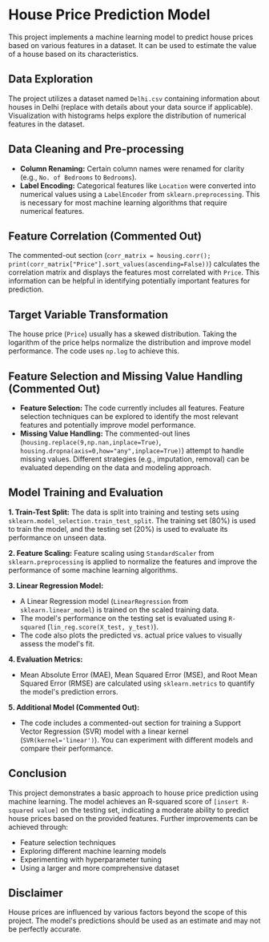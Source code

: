 # House Price Prediction Model

This project implements a machine learning model to predict house prices based on various features in a dataset. It can be used to estimate the value of a house based on its characteristics.

## Data Exploration

The project utilizes a dataset named `Delhi.csv` containing information about houses in Delhi (replace with details about your data source if applicable). Visualization with histograms helps explore the distribution of numerical features in the dataset.
## Data Cleaning and Pre-processing

- **Column Renaming:** Certain column names were renamed for clarity (e.g., `No. of Bedrooms` to `Bedrooms`).
- **Label Encoding:** Categorical features like `Location` were converted into numerical values using a `LabelEncoder` from `sklearn.preprocessing`. This is necessary for most machine learning algorithms that require numerical features.

## Feature Correlation (Commented Out)

The commented-out section (`corr_matrix = housing.corr(); print(corr_matrix["Price"].sort_values(ascending=False))`) calculates the correlation matrix and displays the features most correlated with `Price`. This information can be helpful in identifying potentially important features for prediction.

## Target Variable Transformation

The house price (`Price`) usually has a skewed distribution. Taking the logarithm of the price helps normalize the distribution and improve model performance. The code uses `np.log` to achieve this.

## Feature Selection and Missing Value Handling (Commented Out)

- **Feature Selection:** The code currently includes all features. Feature selection techniques can be explored to identify the most relevant features and potentially improve model performance.
- **Missing Value Handling:** The commented-out lines (`housing.replace(9,np.nan,inplace=True)`, `housing.dropna(axis=0,how="any",inplace=True)`) attempt to handle missing values. Different strategies (e.g., imputation, removal) can be evaluated depending on the data and modeling approach.

## Model Training and Evaluation

**1. Train-Test Split:** The data is split into training and testing sets using `sklearn.model_selection.train_test_split`. The training set (80%) is used to train the model, and the testing set (20%) is used to evaluate its performance on unseen data.

**2. Feature Scaling:** Feature scaling using `StandardScaler` from `sklearn.preprocessing` is applied to normalize the features and improve the performance of some machine learning algorithms.

**3. Linear Regression Model:**

- A Linear Regression model (`LinearRegression` from `sklearn.linear_model`) is trained on the scaled training data.
- The model's performance on the testing set is evaluated using `R-squared` (`lin_reg.score(X_test, y_test)`).
- The code also plots the predicted vs. actual price values to visually assess the model's fit.

**4. Evaluation Metrics:**

- Mean Absolute Error (MAE), Mean Squared Error (MSE), and Root Mean Squared Error (RMSE) are calculated using `sklearn.metrics` to quantify the model's prediction errors.

**5. Additional Model (Commented Out):**

- The code includes a commented-out section for training a Support Vector Regression (SVR) model with a linear kernel (`SVR(kernel='linear')`). You can experiment with different models and compare their performance.

## Conclusion

This project demonstrates a basic approach to house price prediction using machine learning. The model achieves an R-squared score of `[insert R-squared value]` on the testing set, indicating a moderate ability to predict house prices based on the provided features. Further improvements can be achieved through:

- Feature selection techniques
- Exploring different machine learning models
- Experimenting with hyperparameter tuning
- Using a larger and more comprehensive dataset

## Disclaimer

House prices are influenced by various factors beyond the scope of this project. The model's predictions should be used as an estimate and may not be perfectly accurate.

